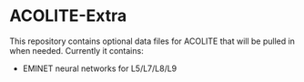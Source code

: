 # ACOLITE-Extra
This repository contains optional data files for ACOLITE that will be pulled in when needed. Currently it contains:

* EMINET neural networks for L5/L7/L8/L9
